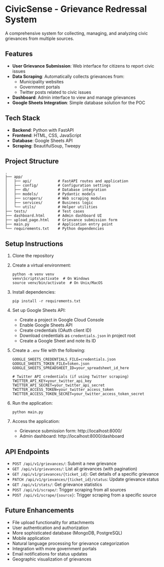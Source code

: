 # CivicSense - Grievance Redressal System

A comprehensive system for collecting, managing, and analyzing civic grievances from multiple sources.

## Features

- **User Grievance Submission**: Web interface for citizens to report civic issues
- **Data Scraping**: Automatically collects grievances from:
  - Municipality websites
  - Government portals
  - Twitter posts related to civic issues
- **Dashboard**: Admin interface to view and manage grievances
- **Google Sheets Integration**: Simple database solution for the POC

## Tech Stack

- **Backend**: Python with FastAPI
- **Frontend**: HTML, CSS, JavaScript
- **Database**: Google Sheets API
- **Scraping**: BeautifulSoup, Tweepy

## Project Structure

```
.
├── app/
│   ├── api/            # FastAPI routes and application
│   ├── config/         # Configuration settings
│   ├── db/             # Database integration
│   ├── models/         # Pydantic models
│   ├── scrapers/       # Web scraping modules
│   ├── services/       # Business logic
│   └── utils/          # Helper utilities
├── tests/              # Test cases
├── dashboard.html      # Admin dashboard UI
├── upload_page.html    # Grievance submission form
├── main.py             # Application entry point
└── requirements.txt    # Python dependencies
```

## Setup Instructions

1. Clone the repository
2. Create a virtual environment:
   ```
   python -m venv venv
   venv\Scripts\activate  # On Windows
   source venv/bin/activate  # On Unix/MacOS
   ```
3. Install dependencies:
   ```
   pip install -r requirements.txt
   ```
4. Set up Google Sheets API:
   - Create a project in Google Cloud Console
   - Enable Google Sheets API
   - Create credentials (OAuth client ID)
   - Download credentials as `credentials.json` in project root
   - Create a Google Sheet and note its ID

5. Create a `.env` file with the following:
   ```
   GOOGLE_SHEETS_CREDENTIALS_FILE=credentials.json
   GOOGLE_SHEETS_TOKEN_FILE=token.json
   GOOGLE_SHEETS_SPREADSHEET_ID=your_spreadsheet_id_here
   
   # Twitter API credentials (if using Twitter scraping)
   TWITTER_API_KEY=your_twitter_api_key
   TWITTER_API_SECRET=your_twitter_api_secret
   TWITTER_ACCESS_TOKEN=your_twitter_access_token
   TWITTER_ACCESS_TOKEN_SECRET=your_twitter_access_token_secret
   ```

6. Run the application:
   ```
   python main.py
   ```

7. Access the application:
   - Grievance submission form: http://localhost:8000/
   - Admin dashboard: http://localhost:8000/dashboard

## API Endpoints

- `POST /api/v1/grievances/`: Submit a new grievance
- `GET /api/v1/grievances/`: List all grievances (with pagination)
- `GET /api/v1/grievances/{ticket_id}`: Get details of a specific grievance
- `PATCH /api/v1/grievances/{ticket_id}/status`: Update grievance status
- `GET /api/v1/stats/`: Get grievance statistics
- `POST /api/v1/scrape/`: Trigger scraping from all sources
- `POST /api/v1/scrape/{source}`: Trigger scraping from a specific source

## Future Enhancements

- File upload functionality for attachments
- User authentication and authorization
- More sophisticated database (MongoDB, PostgreSQL)
- Mobile application
- Natural language processing for grievance categorization
- Integration with more government portals
- Email notifications for status updates
- Geographic visualization of grievances